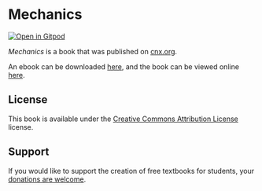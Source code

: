 # Mechanics

[![Open in Gitpod](https://gitpod.io/button/open-in-gitpod.svg)](https://gitpod.io/from-referrer/)

_Mechanics_ is a book that was published on [cnx.org](https://cnx.org/).

An ebook can be downloaded [here](https://github.com/cnx-user-books/cnxbook-mechanics/releases/latest), and the book can be viewed online [here](https://github.com/cnx-user-books/cnxbook-mechanics/releases/latest).

## License
This book is available under the [Creative Commons Attribution License](./LICENSE) license.

## Support
If you would like to support the creation of free textbooks for students, your [donations are welcome](https://riceconnect.rice.edu/donation/support-openstax-banner).
